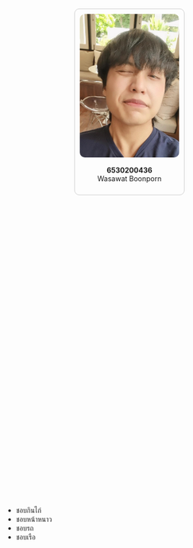 <div style="display: flex; justify-content: center; align-items: center; height: 40vh;">
    <div style="width: 200px; border: 1px solid #ccc; border-radius: 10px; padding: 10px; text-align: center;">
        <img src="IMG_20240621_131036_477.jpg" alt="Wasawat Boonporn" style="width: 100%; height: auto; border-radius: 10px;">
        <p><strong>6530200436</strong><br>Wasawat Boonporn</p>
    </div>
</div>

<p align="center">

- ชอบกินไก่
- ชอบหน้าหนาว
- ชอบรถ
- ชอบเรือ

</p>
